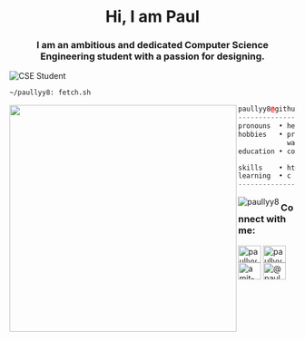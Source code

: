 <h1 align="center">Hi, I am Paul</h1>
<h3 align="center">I am an ambitious and dedicated Computer Science Engineering student with a passion for designing.</h3>


![CSE Student](https://pbs.twimg.com/profile_banners/1310855281417490435/1706194798/1080x360)



```sh
~/paullyy8: fetch.sh
```

<img align="left" src="https://avatars.githubusercontent.com/u/129642624?v=4" width="400" />

```c++
paullyy8@github
------------------------------
pronouns  • he/him
hobbies   • programming, designing,
            watching anime, drink tea.
education • computer science student 

skills    • html, css, node.js
learning  • c , python
------------------------------
```
<p><img align="left" src="https://github-readme-stats.vercel.app/api/top-langs?username=paullyy8&show_icons=true&locale=en&layout=compact&theme=dark&hide_border=true" alt="paullyy8" /></p>
<h3 align="left">Connect with me:</h3>
<p align="left">
<a href="https://instagram.com/paullyy08" target="blank"><img align="center" src="https://raw.githubusercontent.com/rahuldkjain/github-profile-readme-generator/master/src/images/icons/Social/instagram.svg" alt="paullyy08" height="30" width="40" /></a>
<a href="https://twitter.com/paullyy009" target="blank"><img align="center" src="https://raw.githubusercontent.com/rahuldkjain/github-profile-readme-generator/master/src/images/icons/Social/twitter.svg" alt="paullyy009" height="30" width="40" /></a>
<a href="https://linkedin.com/in/amit-paul-403510212" target="blank"><img align="center" src="https://raw.githubusercontent.com/rahuldkjain/github-profile-readme-generator/master/src/images/icons/Social/linked-in-alt.svg" alt="amit-paul-403510212" height="30" width="40" /></a>
<a href="https://medium.com/@paul008" target="blank"><img align="center" src="https://raw.githubusercontent.com/rahuldkjain/github-profile-readme-generator/master/src/images/icons/Social/medium.svg" alt="@paul008" height="30" width="40" /></a>
</p>
